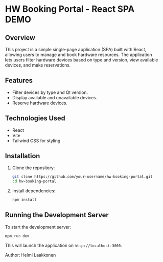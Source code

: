 # HW Booking Portal - React SPA DEMO

## Overview
This project is a simple single-page application (SPA) built with React, allowing users to manage and book hardware resources. The application lets users filter hardware devices based on type and version, view available devices, and make reservations.

## Features
- Filter devices by type and Qt version.
- Display available and unavailable devices.
- Reserve hardware devices.

## Technologies Used
- React
- Vite
- Tailwind CSS for styling

## Installation
1. Clone the repository:
   ```bash
   git clone https://github.com/your-username/hw-booking-portal.git
   cd hw-booking-portal
   ```

2. Install dependencies:
   ```bash
   npm install
   ```

## Running the Development Server
To start the development server:
```bash
npm run dev
```
This will launch the application on `http://localhost:3000`.

Author: Helmi Laakkonen

